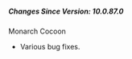 ﻿<h5 id="SinceVersion">Changes Since Version: 10.0.87.0</h5>

<span class="changeNoteHeading">Monarch Cocoon</span>
<ul>
    <li>Various bug fixes.</li>
</ul>